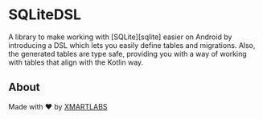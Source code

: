 # SQLiteDSL

A library to make working with [SQLite][sqlite] easier on Android by introducing a DSL which lets you easily define tables and migrations. Also, the generated tables are type safe, providing you with a way of working with tables that align with the Kotlin way.

## About
Made with ❤️ by [XMARTLABS](http://xmartlabs.com)
